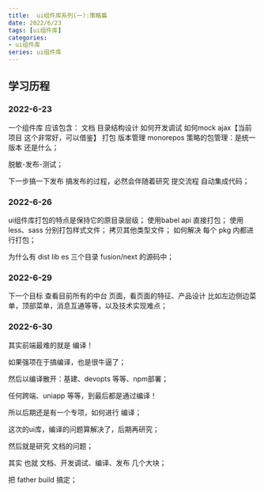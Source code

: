 ```yaml
---
title:  ui组件库系列(一):策略篇
date: 2022/6/23
tags: [ui组件库]
categories: 
- ui组件库
series: ui组件库
---
```



## 学习历程

### 2022-6-23
一个组件库 应该包含：
文档
目录结构设计
如何开发调试
如何mock ajax【当前项目 这个非常好，可以借鉴】
打包
版本管理
monorepos 策略的包管理：是统一版本 还是什么；

脱敏-发布-测试；

下一步搞一下发布
搞发布的过程，必然会伴随着研究 提交流程 自动集成代码；


### 2022-6-26
ui组件库打包的特点是保持它的原目录层级；
使用babel api 直接打包；
使用less、sass 分别打包样式文件；
拷贝其他类型文件；
如何解决 每个 pkg 内都进行打包；

为什么有 dist lib es  三个目录 fusion/next 的源码中；


### 2022-6-29

下一个目标 查看目前所有的中台 页面，看页面的特征、产品设计 比如左边侧边菜单，顶部菜单，消息互通等等，以及技术实现难点；
 


### 2022-6-30
其实前端最难的就是 编译！
 
 如果强项在于搞编译，也是很牛逼了；
 
 然后以编译散开：基建、devopts 等等、npm部署；
 
 任何跨端、uniapp 等等，到最后都是通过编译！
 
 所以后期还是有一个专项，如何进行 编译；
 
 这次的ui库，编译的问题算解决了，后期再研究；
 
 然后就是研究 文档的问题；
 
 其实 也就 文档、开发调试、编译、发布 几个大块；
 
 把 father build 搞定；








